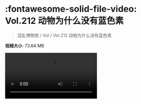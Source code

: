 # :fontawesome-solid-file-video: Vol.212 动物为什么没有蓝色素

> 混乱博物馆 / Vol / Vol.212 动物为什么没有蓝色素

**视频大小**: 73.64 MB

<div class="video"><video src="https://file.hsyhx.top/archive/212.mp4" controls preload>🤔 您的浏览器不支持 video 标签</video></div>